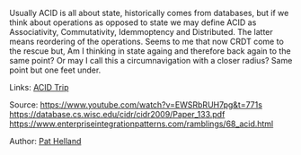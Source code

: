 Usually ACID is all about state, historically comes from databases, but if we think about operations as opposed to state we may define ACID as Associativity, Commutativity, Idemmoptency and Distributed. The latter means reordering of the operations. Seems to me that now CRDT come to the rescue but, Am I thinking in state againg and therefore back again to the same point? Or may I call this a circumnavigation with a closer radius? Same point but one feet under.

Links:
[ACID Trip](acid_trip.md)

Source:
https://www.youtube.com/watch?v=EWSRbRUH7pg&t=771s
https://database.cs.wisc.edu/cidr/cidr2009/Paper_133.pdf
https://www.enterpriseintegrationpatterns.com/ramblings/68_acid.html

Author:
[Pat Helland](../authors/pat_helland.md)